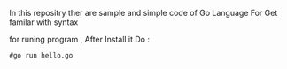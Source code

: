 In this repositry ther are sample and simple code of Go Language For Get familar with syntax 

for runing program , After Install it Do :

```#go run hello.go```
